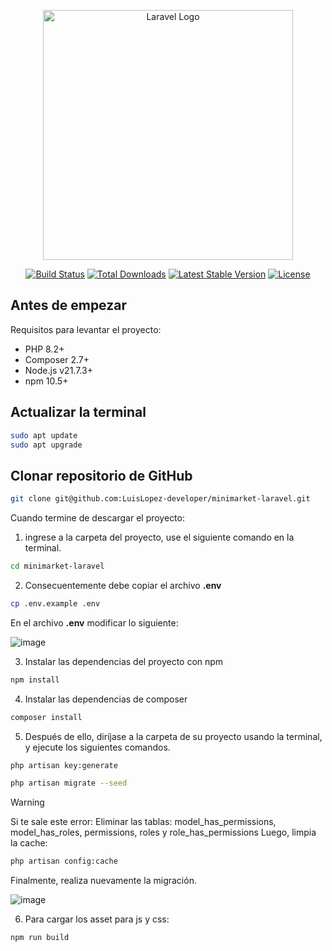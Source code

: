 <p align="center"><a href="https://laravel.com" target="_blank"><img src="https://raw.githubusercontent.com/laravel/art/master/logo-lockup/5%20SVG/2%20CMYK/1%20Full%20Color/laravel-logolockup-cmyk-red.svg" width="400" alt="Laravel Logo"></a></p>

<p align="center">
<a href="https://github.com/laravel/framework/actions"><img src="https://github.com/laravel/framework/workflows/tests/badge.svg" alt="Build Status"></a>
<a href="https://packagist.org/packages/laravel/framework"><img src="https://img.shields.io/packagist/dt/laravel/framework" alt="Total Downloads"></a>
<a href="https://packagist.org/packages/laravel/framework"><img src="https://img.shields.io/packagist/v/laravel/framework" alt="Latest Stable Version"></a>
<a href="https://packagist.org/packages/laravel/framework"><img src="https://img.shields.io/packagist/l/laravel/framework" alt="License"></a>
</p>

## Antes de empezar

Requisitos para levantar el proyecto:

- PHP 8.2+
- Composer 2.7+
- Node.js v21.7.3+
- npm 10.5+

## Actualizar la terminal

```bash
sudo apt update
sudo apt upgrade
```

## Clonar repositorio de GitHub

```bash
git clone git@github.com:LuisLopez-developer/minimarket-laravel.git
```

Cuando termine de descargar el proyecto: 

1. ingrese a la carpeta del proyecto, use el siguiente comando en la terminal.
```bash
cd minimarket-laravel
```

2. Consecuentemente debe copiar el archivo **.env**

```bash
cp .env.example .env
```

En el archivo **.env** modificar lo siguiente:

![image](https://github.com/LuisLopez-developer/minimarket-laravel/assets/156825396/615464a0-1c66-4ebd-9a27-eb590ebcdece)


3. Instalar las dependencias del proyecto con npm

```bash
npm install
```

4. Instalar las dependencias de composer

```bash
composer install
```

5. Después de ello, diríjase a la carpeta de su proyecto usando la terminal, y ejecute los siguientes comandos.

```bash
php artisan key:generate

php artisan migrate --seed
```
> [!WARNING]  
> Si te sale este error:
> Eliminar las tablas: model_has_permissions, model_has_roles, permissions, roles y role_has_permissions
> Luego, limpia la cache:
>```bash
> php artisan config:cache
>```
>Finalmente, realiza nuevamente la migración.
>
> ![image](https://github.com/LuisLopez-developer/minimarket-laravel/assets/156825396/6dd7da9f-7a4e-48dc-b480-26262ad7a472)

6. Para cargar los asset para js y css:

```bash
npm run build
```
